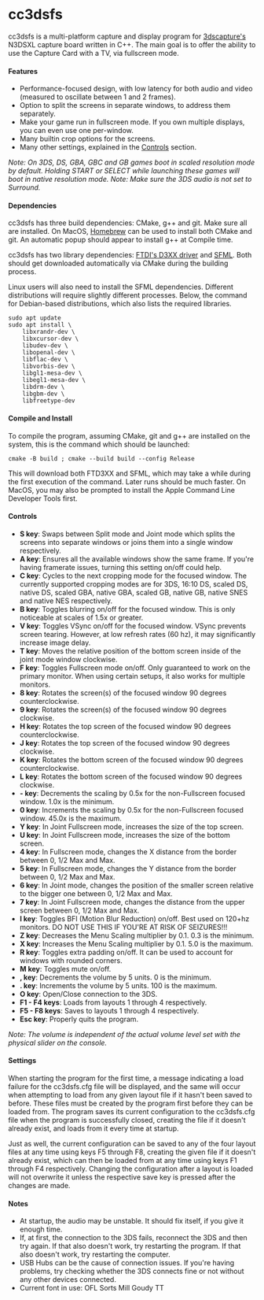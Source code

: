 # cc3dsfs

cc3dsfs is a multi-platform capture and display program for [3dscapture's](https://3dscapture.com/) N3DSXL capture board written in C++.
The main goal is to offer the ability to use the Capture Card with a TV, via fullscreen mode.

#### Features

- Performance-focused design, with low latency for both audio and video (measured to oscillate between 1 and 2 frames).
- Option to split the screens in separate windows, to address them separately.
- Make your game run in fullscreen mode. If you own multiple displays, you can even use one per-window.
- Many builtin crop options for the screens.
- Many other settings, explained in the [Controls](####Controls) section.

_Note: On 3DS, DS, GBA, GBC and GB games boot in scaled resolution mode by default. Holding START or SELECT while launching these games will boot in native resolution mode._
_Note: Make sure the 3DS audio is not set to Surround._

#### Dependencies

cc3dsfs has three build dependencies: CMake, g++ and git.
Make sure all are installed.
On MacOS, [Homebrew](https://brew.sh/) can be used to install both CMake and git. An automatic popup should appear to install g++ at Compile time.

cc3dsfs has two library dependencies: [FTDI's D3XX driver](https://ftdichip.com/drivers/d3xx-drivers/) and [SFML](https://www.sfml-dev.org/).
Both should get downloaded automatically via CMake during the building process.

Linux users will also need to install the SFML dependencies. Different distributions will require slightly different processes.
Below, the command for Debian-based distributions, which also lists the required libraries.

```
sudo apt update
sudo apt install \
    libxrandr-dev \
    libxcursor-dev \
    libudev-dev \
    libopenal-dev \
    libflac-dev \
    libvorbis-dev \
    libgl1-mesa-dev \
    libegl1-mesa-dev \
    libdrm-dev \
    libgbm-dev \
    libfreetype-dev
```

#### Compile and Install

To compile the program, assuming CMake, git and g++ are installed on the system, this is the command which should be launched:

```
cmake -B build ; cmake --build build --config Release
```

This will download both FTD3XX and SFML, which may take a while during the first execution of the command. Later runs should be much faster.
On MacOS, you may also be prompted to install the Apple Command Line Developer Tools first.

#### Controls

- __S key__: Swaps between Split mode and Joint mode which splits the screens into separate windows or joins them into a single window respectively.
- __A key__: Ensures all the available windows show the same frame. If you're having framerate issues, turning this setting on/off could help.
- __C key__: Cycles to the next cropping mode for the focused window. The currently supported cropping modes are for 3DS, 16:10 DS, scaled DS, native DS, scaled GBA, native GBA, scaled GB, native GB, native SNES and native NES respectively.
- __B key__: Toggles blurring on/off for the focused window. This is only noticeable at scales of 1.5x or greater.
- __V key__: Toggles VSync on/off for the focused window. VSync prevents screen tearing. However, at low refresh rates (60 hz), it may significantly increase image delay.
- __T key__: Moves the relative position of the bottom screen inside of the joint mode window clockwise.
- __F key__: Toggles Fullscreen mode on/off. Only guaranteed to work on the primary monitor. When using certain setups, it also works for multiple monitors.
- __8 key__: Rotates the screen(s) of the focused window 90 degrees counterclockwise.
- __9 key__: Rotates the screen(s) of the focused window 90 degrees clockwise.
- __H key__: Rotates the top screen of the focused window 90 degrees counterclockwise.
- __J key__: Rotates the top screen of the focused window 90 degrees clockwise.
- __K key__: Rotates the bottom screen of the focused window 90 degrees counterclockwise.
- __L key__: Rotates the bottom screen of the focused window 90 degrees clockwise.
- __- key__: Decrements the scaling by 0.5x for the non-Fullscreen focused window. 1.0x is the minimum.
- __0 key__: Increments the scaling by 0.5x for the non-Fullscreen focused window. 45.0x is the maximum.
- __Y key__: In Joint Fullscreen mode, increases the size of the top screen.
- __U key__: In Joint Fullscreen mode, increases the size of the bottom screen.
- __4 key__: In Fullscreen mode, changes the X distance from the border between 0, 1/2 Max and Max.
- __5 key__: In Fullscreen mode, changes the Y distance from the border between 0, 1/2 Max and Max.
- __6 key__: In Joint mode, changes the position of the smaller screen relative to the bigger one between 0, 1/2 Max and Max.
- __7 key__: In Joint Fullscreen mode, changes the distance from the upper screen between 0, 1/2 Max and Max.
- __I key__: Toggles BFI (Motion Blur Reduction) on/off. Best used on 120+hz monitors. DO NOT USE THIS IF YOU'RE AT RISK OF SEIZURES!!!
- __Z key__: Decreases the Menu Scaling multiplier by 0.1. 0.3 is the minimum.
- __X key__: Increases the Menu Scaling multiplier by 0.1. 5.0 is the maximum.
- __R key__: Toggles extra padding on/off. It can be used to account for windows with rounded corners.
- __M key__: Toggles mute on/off.
- __, key__: Decrements the volume by 5 units. 0 is the minimum.
- __. key__: Increments the volume by 5 units. 100 is the maximum.
- __O key__: Open/Close connection to the 3DS.
- __F1 - F4 keys__: Loads from layouts 1 through 4 respectively.
- __F5 - F8 keys__: Saves to layouts 1 through 4 respectively.
- __Esc key__: Properly quits the program.

_Note: The volume is independent of the actual volume level set with the physical slider on the console._

#### Settings

When starting the program for the first time, a message indicating a load failure for the cc3dsfs.cfg file will be displayed, and the same will occur when attempting to load from any given layout file if it hasn't been saved to before. These files must be created by the program first before they can be loaded from. The program saves its current configuration to the cc3dsfs.cfg file when the program is successfully closed, creating the file if it doesn't already exist, and loads from it every time at startup.

Just as well, the current configuration can be saved to any of the four layout files at any time using keys F5 through F8, creating the given file if it doesn't already exist, which can then be loaded from at any time using keys F1 through F4 respectively. Changing the configuration after a layout is loaded will not overwrite it unless the respective save key is pressed after the changes are made.

#### Notes

- At startup, the audio may be unstable. It should fix itself, if you give it enough time.
- If, at first, the connection to the 3DS fails, reconnect the 3DS and then try again. If that also doesn't work, try restarting the program. If that also doesn't work, try restarting the computer.
- USB Hubs can be the cause of connection issues. If you're having problems, try checking whether the 3DS connects fine or not without any other devices connected.
- Current font in use: OFL Sorts Mill Goudy TT

